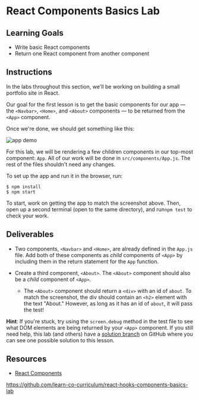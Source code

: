 # React Components Basics Lab

## Learning Goals

- Write basic React components
- Return one React component from another component

## Instructions

In the labs throughout this section, we'll be working on building a small
portfolio site in React.

Our goal for the first lesson is to get the basic components for our app — the
`<Navbar>`, `<Home>`, and `<About>` components — to be returned from the `<App>`
component.

Once we're done, we should get something like this:

![app demo](https://curriculum-content.s3.amazonaws.com/react/demo.png)

For this lab, we will be rendering a few children components in our top-most
component: `App`. All of our work will be done in `src/components/App.js`. The
rest of the files shouldn't need any changes.

To set up the app and run it in the browser, run:

```console
$ npm install
$ npm start
```

To start, work on getting the app to match the screenshot above. Then, open up a
second terminal (open to the same directory), and run`npm test` to check your
work.

## Deliverables

- Two components, `<Navbar>` and `<Home>`, are already defined in the `App.js`
  file. Add both of these components as _child_ components of `<App>` by
  including them in the return statement for the `App` function.

- Create a third component, `<About>`. The `<About>` component should also be a
  _child_ component of `<App>`.

  - The `<About>` component should return a `<div>` with an id of `about`. To
    match the screenshot, the div should contain an `<h2>` element with the text
    "About." However, as long as it has an id of `about`, it will pass the test!

**Hint**: If you're stuck, try using the `screen.debug` method in the test file
to see what DOM elements are being returned by your `<App>` component. If you
still need help, this lab (and others) have a [solution branch][] on GitHub
where you can see one possible solution to this lesson.

## Resources

- [React Components](https://reactjs.org/docs/components-and-props.html)

[solution branch]:
  https://github.com/learn-co-curriculum/react-hooks-running-tests/tree/solution

  https://github.com/learn-co-curriculum/react-hooks-components-basics-lab
